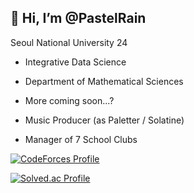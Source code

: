 ## 👋 Hi, I’m @PastelRain

Seoul National University 24
- Integrative Data Science
- Department of Mathematical Sciences
- More coming soon...?

- Music Producer (as Paletter / Solatine)
- Manager of 7 School Clubs

[![CodeForces Profile](https://cf.leed.at?id=pastelrain)](https://codeforces.com/profile/pastelrain})

[![Solved.ac Profile](http://mazassumnida.wtf/api/generate_badge?boj=pleiades1)](https://solved.ac/pleiades1)
